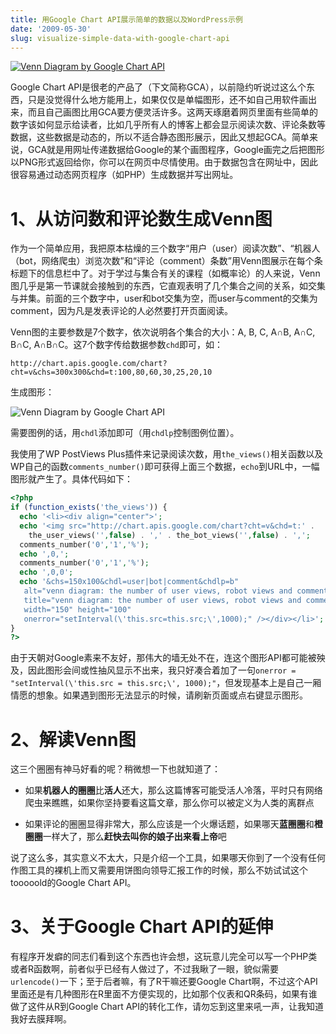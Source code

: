 ```yaml
---
title: 用Google Chart API展示简单的数据以及WordPress示例
date: '2009-05-30'
slug: visualize-simple-data-with-google-chart-api
---
```


[![Venn Diagram by Google Chart API](http://chart.apis.google.com/chart?cht=v&chs=100x100&chd=t:10,10,10,5,5,5,3)](/cn/2009/05/visualize-simple-data-with-google-chart-api/)

Google Chart API是很老的产品了（下文简称GCA），以前隐约听说过这么个东西，只是没觉得什么地方能用上，如果仅仅是单幅图形，还不如自己用软件画出来，而且自己画图比用GCA要方便灵活许多。这两天琢磨着网页里面有些简单的数字该如何显示给读者，比如几乎所有人的博客上都会显示阅读次数、评论条数等数据，这些数据是动态的，所以不适合静态图形展示，因此又想起GCA。简单来说，GCA就是用网址传递数据给Google的某个画图程序，Google画完之后把图形以PNG形式返回给你，你可以在网页中尽情使用。由于数据包含在网址中，因此很容易通过动态网页程序（如PHP）生成数据并写出网址。

# 1、从访问数和评论数生成Venn图

作为一个简单应用，我把原本枯燥的三个数字“用户（user）阅读次数”、“机器人（bot，网络爬虫）浏览次数”和“评论（comment）条数”用Venn图展示在每个条标题下的信息栏中了。对于学过与集合有关的课程（如概率论）的人来说，Venn图几乎是第一节课就会接触到的东西，它直观表明了几个集合之间的关系，如交集与并集。前面的三个数字中，user和bot交集为空，而user与comment的交集为comment，因为凡是发表评论的人必然要打开页面阅读。

Venn图的主要参数是7个数字，依次说明各个集合的大小：A, B, C, A∩B, A∩C, B∩C, A∩B∩C。这7个数字传给数据参数`chd`即可，如：
   
    http://chart.apis.google.com/chart?cht=v&chs=300x300&chd=t:100,80,60,30,25,20,10

生成图形：

![Venn Diagram by Google Chart API](http://chart.apis.google.com/chart?cht=v&chs=300x300&chd=t:100,80,60,30,25,20,10)

需要图例的话，用`chdl`添加即可（用`chdlp`控制图例位置）。

我使用了WP PostViews Plus插件来记录阅读次数，用`the_views()`相关函数以及WP自己的函数`comments_number()`即可获得上面三个数据，`echo`到URL中，一幅图形就产生了。具体代码如下：

```php
<?php
if (function_exists('the_views')) {
  echo '<li><div align="center">';
  echo '<img src="http://chart.apis.google.com/chart?cht=v&chd=t:' .
  	the_user_views('',false) . ',' . the_bot_views('',false) . ',';
  comments_number('0','1','%');
  echo ',0,';
  comments_number('0','1','%');
  echo ',0,0';
  echo '&chs=150x100&chdl=user|bot|comment&chdlp=b"
   alt="venn diagram: the number of user views, robot views and comments"
   title="venn diagram: the number of user views, robot views and comments"
   width="150" height="100"
   onerror="setInterval(\'this.src=this.src;\',1000);" /></div></li>';
}
?>
```

由于天朝对Google素来不友好，那伟大的墙无处不在，连这个图形API都可能被殃及，因此图形会间或性抽风显示不出来，我只好凑合着加了一句`onerror = "setInterval(\'this.src = this.src;\', 1000);"`，但发现基本上是自己一厢情愿的想象。如果遇到图形无法显示的时候，请刷新页面或点右键显示图形。

# 2、解读Venn图

这三个圈圈有神马好看的呢？稍微想一下也就知道了：

* 如果**机器人的圈圈**比**活人**还大，那么这篇博客可能受活人冷落，平时只有网络爬虫来瞧瞧，如果你坚持要看这篇文章，那么你可以被定义为人类的离群点

* 如果评论的圈圈显得非常大，那么应该是一个火爆话题，如果哪天**蓝圈圈**和**橙圈圈**一样大了，那么**赶快去叫你的娘子出来看上帝**吧

说了这么多，其实意义不太大，只是介绍一个工具，如果哪天你到了一个没有任何作图工具的裸机上而又需要用饼图向领导汇报工作的时候，那么不妨试试这个tooooold的Google Chart API。

# 3、关于Google Chart API的延伸

有程序开发癖的同志们看到这个东西也许会想，这玩意儿完全可以写一个PHP类或者R函数啊，前者似乎已经有人做过了，不过我瞅了一眼，貌似需要`urlencode()`一下；至于后者嘛，有了R干嘛还要Google Chart啊，不过这个API里面还是有几种图形在R里面不方便实现的，比如那个仪表和QR条码，如果有谁做了这件从R到Google Chart API的转化工作，请勿忘到这里来吼一声，让我知道我好去膜拜啊。
